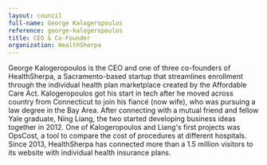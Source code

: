 ```yaml
---
layout: council
full-name: George Kalogeropoulos
reference: george-kalogeropoulos
title: CEO & Co-Founder
organization: HealthSherpa
---
```


<p>George Kalogeropoulos is the CEO and one of three co-founders of HealthSherpa, a Sacramento-based startup that streamlines enrollment through the individual health plan marketplace created by the Affordable Care Act. Kalogeropoulos got his start in tech after he moved across country from Connecticut to join his fiancé (now wife), who was pursuing a law degree in the Bay Area. After connecting with a mutual friend and fellow Yale graduate, Ning Liang, the two started developing business ideas together in 2012. One of Kalogeropoulos and Liang's first projects was OpsCost, a tool to compare the cost of procedures at different hospitals. Since 2013, HealthSherpa has connected more than a 1.5 million visitors to its website with individual health insurance plans.</p>
